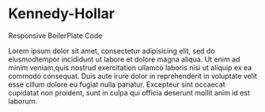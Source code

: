 # Kennedy-Hollar
Responsive BoilerPlate Code

<!DOCTYPE html>
<html>
<head>
	<meta name = "viewport" content="width=device-width, initial-scale=1" />
	<title>Responsive BoilerPlate code</title>
	<style>
		@media (min-width: ){
			.container {
				max-width: ;
				margin: 0 auto;
			}
		}
	</style>
</head>
<body>
	<p>Lorem ipsum dolor sit amet, consectetur adipisicing elit, sed do eiusmodtempor incididunt ut labore et dolore magna aliqua. Ut enim ad minim veniam,quis nostrud exercitation ullamco laboris nisi ut aliquip ex ea commodo consequat. Duis aute irure dolor in reprehenderit in voluptate velit esse cillum dolore eu fugiat nulla pariatur. Excepteur sint occaecat cupidatat non proident, sunt in culpa qui officia deserunt mollit anim id est laborum.</p>
	
</body>
</html>
